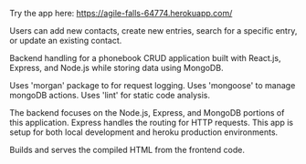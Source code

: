 Try the app here: https://agile-falls-64774.herokuapp.com/

Users can add new contacts, create new entries, search for a specific entry, or update an existing contact.

Backend handling for a phonebook CRUD application built with React.js, Express, and Node.js while storing data using MongoDB.

Uses 'morgan' package to for request logging.
Uses 'mongoose' to manage mongoDB actions.
Uses 'lint' for static code analysis.

The backend focuses on the Node.js, Express, and MongoDB portions of this application. Express handles the routing for HTTP requests. This app is setup for both local development and heroku production environments.

Builds and serves the compiled HTML from the frontend code. 
